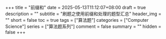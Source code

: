+++
title = "前缀和"
date = 2025-05-13T11:12:07+08:00
draft = true
description = ""
subtitle = "刷题之使用前缀和处理的题型汇总"
header_img = ""
short = false
toc = true
tags = ["算法题"]
categories = ["Computer Science"]
series = ["算法题系列"]
comment = false
summary = ""
hidden = false
+++
